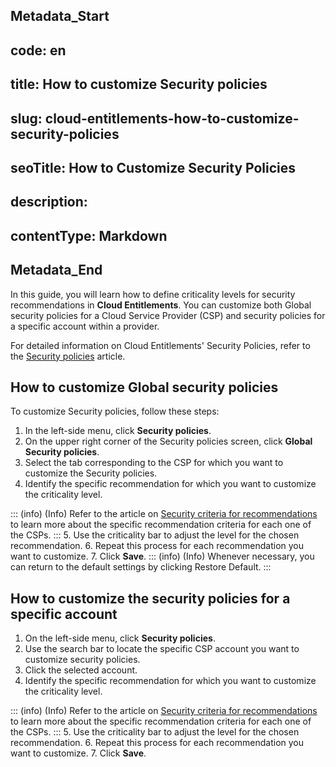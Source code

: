## Metadata_Start 
## code: en
## title: How to customize Security policies 
## slug: cloud-entitlements-how-to-customize-security-policies 
## seoTitle: How to Customize Security Policies 
## description:  
## contentType: Markdown 
## Metadata_End
In this guide, you will learn how to define criticality levels for security recommendations in **Cloud Entitlements**. You can customize both Global security policies for a Cloud Service Provider (CSP) and security policies for a specific account within a provider.

For detailed information on Cloud Entitlements' Security Policies, refer to the [Security policies](/v3-32/docs/cloud-entitlements-security-policies) article.

## How to customize Global security policies
To customize Security policies, follow these steps:

1. In the left-side menu, click **Security policies**.
2. On the upper right corner of the Security policies screen, click **Global Security policies**.
3. Select the tab corresponding to the CSP for which you want to customize the Security policies.
4. Identify the specific recommendation for which you want to customize the criticality level.

::: (info) (Info)
Refer to the article on [Security criteria for recommendations](/v3-32/docs/cloud-entitlements-security-criteria-for-recommendations) to learn more about the specific recommendation criteria for each one of the CSPs.
:::
5. Use the criticality bar to adjust the level for the chosen recommendation.
6. Repeat this process for each recommendation you want to customize.
7. Click **Save**.
::: (info) (Info)
Whenever necessary, you can return to the default settings by clicking Restore Default.
:::

## How to customize the security policies for a specific account

1. On the left-side menu, click **Security policies**.
2. Use the search bar to locate the specific CSP account you want to customize security policies.
3. Click the selected account.
4. Identify the specific recommendation for which you want to customize the criticality level.

::: (info) (Info)
Refer to the article on [Security criteria for recommendations](/v3-32/docs/cloud-entitlements-security-criteria-for-recommendations) to learn more about the specific recommendation criteria for each one of the CSPs.
:::
5. Use the criticality bar to adjust the level for the chosen recommendation.
6. Repeat this process for each recommendation you want to customize.
7. Click **Save**.

